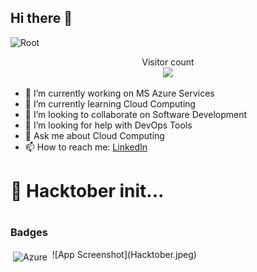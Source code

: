 ## Hi there 👋

<img src="https://media-exp1.licdn.com/dms/image/C5616AQFs-3P6s5h12g/profile-displaybackgroundimage-shrink_350_1400/0/1643285422279?e=2147483647&v=beta&t=LnZjWTcKtR9h2PTWm4-qaY7WsPWVl_B79_BJkE1Pnm8" alt="Root">

<p align="center"> 
  Visitor count<br>
  <img src="https://profile-counter.glitch.me/Arslaan-Thanedar/count.svg" />
</p>


<!-- a ✨ _special_ ✨ repository because its `README.md` (this file) appears on your GitHub profile.

Here are some ideas to get you started: -->

- 🔭 I’m currently working on MS Azure Services
- 🌱 I’m currently learning Cloud Computing
- 👯 I’m looking to collaborate on Software Development
- 🤔 I’m looking for help with DevOps Tools
- 💬 Ask me about Cloud Computing
- 📫 How to reach me: [LinkedIn](https://www.linkedin.com/in/arslaan-thanedar-59553921b/)
<!-- - 😄 Pronouns: ... -->
<!-- - ⚡ Fun fact:  -->



#
# 🚀 Hacktober init...
#

### Badges

<img src="https://www.holopin.io/_next/image?url=https%3A%2F%2Fassets.holopin.io%2FeyJidWNrZXQiOiJob2xvcGluLWFzc2V0cyIsImtleSI6ImFzc2V0cy9jbDhlcTN6OWMwMzU3MDlsM2Z4OTluOHg2IiwiZWRpdHMiOnsicm90YXRlIjpudWxsfX0%3D&w=1920&q=75" alt="Azure" height="40" style="vertical-align:top; margin:4px">
![App Screenshot](Hacktober.jpeg)
